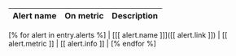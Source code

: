 |  Alert name  | On metric | Description |
|:------------:|:---------:|:-----------:|
[% for alert in entry.alerts %]
| [[[ alert.name ]]]([[ alert.link ]]) | [[ alert.metric ]] | [[ alert.info ]] |
[% endfor %]
